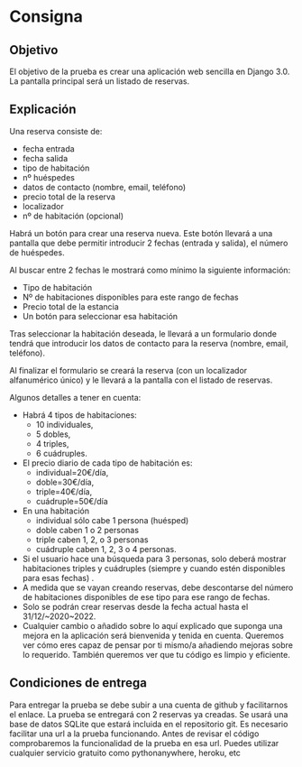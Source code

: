 # Consigna
## Objetivo
El objetivo de la prueba es crear una aplicación web sencilla en Django 3.0. La pantalla
principal será un listado de reservas.
## Explicación
Una reserva consiste de:
- fecha entrada
- fecha salida
- tipo de habitación
- nº huéspedes
- datos de contacto (nombre, email, teléfono)
- precio total de la reserva
- localizador
- nº de habitación (opcional)


Habrá un botón para crear una reserva nueva. Este botón llevará a una pantalla que debe
permitir introducir 2 fechas (entrada y salida), el número de huéspedes. 

Al buscar entre 2
fechas le mostrará como mínimo la siguiente información:
- Tipo de habitación
- Nº de habitaciones disponibles para este rango de fechas
- Precio total de la estancia
- Un botón para seleccionar esa habitación


Tras seleccionar la habitación deseada, le llevará a un formulario donde tendrá que introducir
los datos de contacto para la reserva (nombre, email, teléfono). 

Al finalizar el formulario se
creará la reserva (con un localizador alfanumérico único) y le llevará a la pantalla con el listado
de reservas.


Algunos detalles a tener en cuenta:
- Habrá 4 tipos de habitaciones: 
  - 10 individuales, 
  - 5 dobles, 
  - 4 triples, 
  - 6 cuádruples.
- El precio diario de cada tipo de habitación es: 
  - individual=20€/día, 
  - doble=30€/día,
  - triple=40€/día, 
  - cuádruple=50€/día
- En una habitación 
  - individual sólo cabe 1 persona (huésped)
  - doble caben 1 o 2 personas
  - triple caben 1, 2, o 3 personas
  - cuádruple caben 1, 2, 3 o 4
personas. 
- Si el usuario hace una búsqueda para 3 personas, solo deberá
mostrar habitaciones triples y cuádruples (siempre y cuando estén disponibles para
esas fechas) .
- A medida que se vayan creando reservas, debe descontarse del número de
habitaciones disponibles de ese tipo para ese rango de fechas. 
- Solo se podrán crear
reservas desde la fecha actual hasta el 31/12/~2020~2022.
- Cualquier cambio o añadido sobre lo aquí explicado que suponga una mejora en la aplicación
será bienvenida y tenida en cuenta. Queremos ver cómo eres capaz de pensar por ti mismo/a
añadiendo mejoras sobre lo requerido. También queremos ver que tu código es limpio y
eficiente.
## Condiciones de entrega
Para entregar la prueba se debe subir a una cuenta de github y facilitarnos el enlace. La prueba
se entregará con 2 reservas ya creadas. Se usará una base de datos SQLite que estará
incluida en el repositorio git.
Es necesario facilitar una url a la prueba funcionando. Antes de revisar el código
comprobaremos la funcionalidad de la prueba en esa url. Puedes utilizar cualquier servicio
gratuito como pythonanywhere, heroku, etc